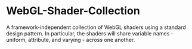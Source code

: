 WebGL-Shader-Collection
=======================

A framework-independent collection of WebGL shaders using a standard design pattern. In particular, the shaders will share variable names - uniform, attribute, and varying - across one another.
